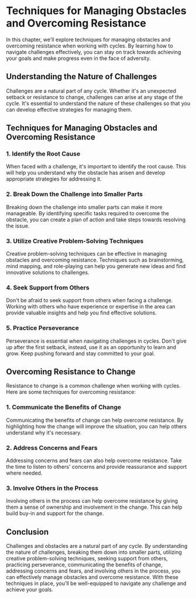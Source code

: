 Techniques for Managing Obstacles and Overcoming Resistance
=======================================================================================================

In this chapter, we'll explore techniques for managing obstacles and overcoming resistance when working with cycles. By learning how to navigate challenges effectively, you can stay on track towards achieving your goals and make progress even in the face of adversity.

Understanding the Nature of Challenges
--------------------------------------

Challenges are a natural part of any cycle. Whether it's an unexpected setback or resistance to change, challenges can arise at any stage of the cycle. It's essential to understand the nature of these challenges so that you can develop effective strategies for managing them.

Techniques for Managing Obstacles and Overcoming Resistance
-----------------------------------------------------------

### 1. Identify the Root Cause

When faced with a challenge, it's important to identify the root cause. This will help you understand why the obstacle has arisen and develop appropriate strategies for addressing it.

### 2. Break Down the Challenge into Smaller Parts

Breaking down the challenge into smaller parts can make it more manageable. By identifying specific tasks required to overcome the obstacle, you can create a plan of action and take steps towards resolving the issue.

### 3. Utilize Creative Problem-Solving Techniques

Creative problem-solving techniques can be effective in managing obstacles and overcoming resistance. Techniques such as brainstorming, mind mapping, and role-playing can help you generate new ideas and find innovative solutions to challenges.

### 4. Seek Support from Others

Don't be afraid to seek support from others when facing a challenge. Working with others who have experience or expertise in the area can provide valuable insights and help you find effective solutions.

### 5. Practice Perseverance

Perseverance is essential when navigating challenges in cycles. Don't give up after the first setback, instead, use it as an opportunity to learn and grow. Keep pushing forward and stay committed to your goal.

Overcoming Resistance to Change
-------------------------------

Resistance to change is a common challenge when working with cycles. Here are some techniques for overcoming resistance:

### 1. Communicate the Benefits of Change

Communicating the benefits of change can help overcome resistance. By highlighting how the change will improve the situation, you can help others understand why it's necessary.

### 2. Address Concerns and Fears

Addressing concerns and fears can also help overcome resistance. Take the time to listen to others' concerns and provide reassurance and support where needed.

### 3. Involve Others in the Process

Involving others in the process can help overcome resistance by giving them a sense of ownership and involvement in the change. This can help build buy-in and support for the change.

Conclusion
----------

Challenges and obstacles are a natural part of any cycle. By understanding the nature of challenges, breaking them down into smaller parts, utilizing creative problem-solving techniques, seeking support from others, practicing perseverance, communicating the benefits of change, addressing concerns and fears, and involving others in the process, you can effectively manage obstacles and overcome resistance. With these techniques in place, you'll be well-equipped to navigate any challenge and achieve your goals.
